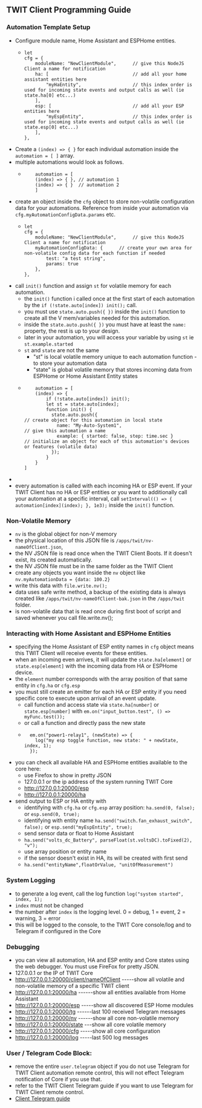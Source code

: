 ## TWIT Client Programming Guide

### Automation Template Setup
- Configure module name, Home Assistant and ESPHome entities.
  - ```
    let
    cfg = {
        moduleName: "NewClientModule",      // give this NodeJS Client a name for notification
        ha: [                               // add all your home assistant entities here
            "myHaEntity",                   // this index order is used for incoming state events and output calls as well (ie state.ha[0] etc...)
        ],
        esp: [                              // add all your ESP entities here
            "myEspEntity",                  // this index order is used for incoming state events and output calls as well (ie state.esp[0] etc...)
        ],
    },
    ```
- Create a `(index) => { }` for each individual automation inside the `automation = [ ]` array.
- multiple automations would look as follows.
  - ```
        automation = [
        (index) => { }, // automation 1
        (index) => { }  // automation 2
        ]
    ```
- create an object inside the `cfg` object to store non-volatile configuration data for your automations. Reference from inside your automation via `cfg.myAutomationConfigData.params` etc.
  - ```
    let
    cfg = {
        moduleName: "NewClientModule",      // give this NodeJS Client a name for notification
        myAutomationConfigData: {      // create your own area for non-volatile config data for each function if needed
            test: "a test string",
            params: true
        },
    },
    ```
- call `init()` function and assign `st` for volatile memory for each automation.
  - the `init()` function i called once at the first start of each automation by the `if (!state.auto[index]) init();` call.
  - you must use `state.auto.push({ })` inside the `init()` function to create all the V mem/variables needed for this automation.
  - inside the `state.auto.push({ })` you must have at least the `name:` property, the rest is up to your design.
  - later in your automation, you will access your variable by using `st` ie `st.example.started`
  - `st` and `state` are not the same
    - "st" is local volatile memory unique to each automation function - to store your automation data
    - "state" is global volatile memory that stores incoming data from ESPHome or Home Assistant Entity states
  - ```
        automation = [                                                         
        (index) => {                                                        
            if (!state.auto[index]) init();                                 
            let st = state.auto[index];                                  
            function init() {    
              state.auto.push({                                           // create object for this automation in local state
                name: "My-Auto-System1",                                // give this automation a name 
                example: { started: false, step: time.sec }             // initialize an object for each of this automation's devices or features (volatile data) 
              });                                 
            }
        }
    ]
    ```
-
- every automation is called with each incoming HA or ESP event. If your TWIT Client has no HA or ESP entities or you want to additionally call your automation at a specific interval, call `setInterval(() => { automation[index](index); }, 1e3);` inside the `init()` function.
### Non-Volatile Memory
- `nv` is the global object for non-V memory
- the physical location of this JSON file is `/apps/twit/nv-nameOfClient.json`,
- the NV JSON file is read once when the TWIT Client Boots. If it doesn't exist, its created automatically.
- the NV JSON file must be in the same folder as the TWIT Client
- create any objects you want inside the `nv` object like `nv.myAutomationData = {data: 100.2}`
- write this data with `file.write.nv();`
- data uses safe write method, a backup of the existing data is always created like `/apps/twit/nv-nameOfClient-bak.json` in the `/apps/twit` folder.
-  is non-volatile data that is read once during first boot of script and saved whenever you call file.write.nv();
### Interacting with Home Assistant and ESPHome Entities
- specifying the Home Assistant of ESP entity names in `cfg` object means this TWIT Client will receive events for these entities.
- when an incoming even arrives, it will update the `state.ha[element]` or `state.esp[element]` with the incoming data from HA or ESPHome device.
- the `element` number corresponds with the array position of that same entity in `cfg.ha` or `cfg.esp`
- you must still create an emitter for each HA or ESP entity if you need specific core to execute upon arrival of an event update.
  - call function and access state via `state.ha[number]` or `state.esp[number]` with `em.on("input_button.test", () => myFunc.test());`
  - or call a function and directly pass the new state
  - ```
      em.on("power1-relay1", (newState) => {
        log("my esp toggle function, new state: " + newState, index, 1);
      });
    ```
- you can check all available HA and ESPHome entities available to the core here:
  - use Firefox to show in pretty JSON
  - 127.0.0.1 or the ip address of the system running TWIT Core
  - http://127.0,0.1:20000/esp
  - http://127.0.0.1:20000/ha
- send output to ESP or HA entity with
  - identifying with `cfg.ha` or `cfg.esp` array position: `ha.send(0, false);` or `esp.send(0, true);`
  - identifying with entity name `ha.send("switch.fan_exhaust_switch", false);` or `esp.send("myEspEntity", true);`
  - send sensor data or float to Home Assistant
   - `ha.send("volts_dc_Battery", parseFloat(st.voltsDC).toFixed(2), "v");`
   - use array position or entity name
   - if the sensor doesn't exist in HA, its will be created with first send
   - `ha.send("entityName",floatOrValue, "unitOfMeasurement")` 
### System Logging
- to generate a log event, call the log function `log("system started", index, 1);`
 - `index` must not be changed
 - the number after `index` is the logging level. 0 = debug, 1 = event, 2 = warning, 3 = error
 - this will be logged to the console, to the TWIT Core console/log and to Telegram if configured in the Core
### Debugging
- you can view all automation, HA and ESP entity and Core states using the web debugger. You must use FireFox for pretty JSON.
- 127.0.0.1 or the IP of TWIT Core
- http://127.0.0.1:20000/client/nameOfClient -----show all volatile and non-volatile memory of a specific TWIT client
- http://127.0.0.1:20000/ha ------show all entities available from Home Assistant
- http://127.0.0.1:20000/esp -----show all discovered ESP Home modules
- http://127.0.0.1:20000/tg ------last 100 received Telegram messages
- http://127.0.0.1:20000/nv ------show all core non-volatile memory
- http://127.0.0.1:20000/state ---show all core volatile memory
- http://127.0.0.1:20000/cfg -----show all core configuration
- http://127.0.0.1:20000/log -----last 500 log messages
### User / Telegram Code Block:
- remove the entire `user.telegram` object if you do not use Telegram for TWIT Client automation remote control, this will not effect Telegram notification of Core if you use that.
- refer to the TWIT Client Telegram guide if you want to use Telegram for TWIT Client remote control.
- [Client Telegram guide](https://github.com/ThingWerks/ThingWerks-IoT-Framework/blob/main/HowTo/TWIT-Client-Telegram-Guide.md) 
